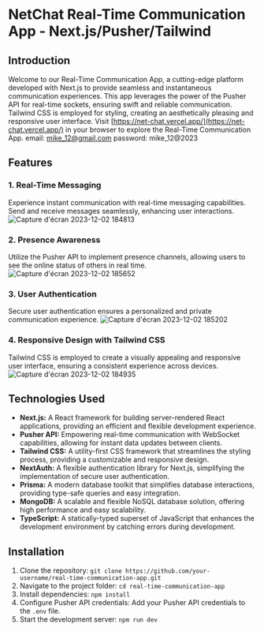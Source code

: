 # NetChat Real-Time Communication App - Next.js/Pusher/Tailwind

## Introduction
Welcome to our Real-Time Communication App, a cutting-edge platform developed with Next.js to provide seamless and instantaneous communication experiences. This app leverages the power of the Pusher API for real-time sockets, ensuring swift and reliable communication. Tailwind CSS is employed for styling, creating an aesthetically pleasing and responsive user interface.
Visit [https://net-chat.vercel.app/](https://net-chat.vercel.app/) in your browser to explore the Real-Time Communication App.
email: mike_12@gmail.com
password: mike_12@2023

## Features

### 1. Real-Time Messaging
Experience instant communication with real-time messaging capabilities. Send and receive messages seamlessly, enhancing user interactions.
![Capture d'écran 2023-12-02 184813](https://github.com/mohamed-ali-agourram/NetChat/assets/95295909/282a821e-1d42-46bc-922e-e63362391572)

### 2. Presence Awareness
Utilize the Pusher API to implement presence channels, allowing users to see the online status of others in real time.
![Capture d'écran 2023-12-02 185652](https://github.com/mohamed-ali-agourram/NetChat/assets/95295909/ef457382-95e1-438b-85b6-5bf224f07468)

### 3. User Authentication
Secure user authentication ensures a personalized and private communication experience.
![Capture d'écran 2023-12-02 185202](https://github.com/mohamed-ali-agourram/NetChat/assets/95295909/e70f5779-0d17-4b20-8a4d-a9e6fae2a7bf)

### 4. Responsive Design with Tailwind CSS
Tailwind CSS is employed to create a visually appealing and responsive user interface, ensuring a consistent experience across devices.
![Capture d'écran 2023-12-02 184935](https://github.com/mohamed-ali-agourram/NetChat/assets/95295909/b43cabe7-88b1-4ce5-93ba-000f60e74c1a)

## Technologies Used

- **Next.js:** A React framework for building server-rendered React applications, providing an efficient and flexible development experience.
- **Pusher API:** Empowering real-time communication with WebSocket capabilities, allowing for instant data updates between clients.
- **Tailwind CSS:** A utility-first CSS framework that streamlines the styling process, providing a customizable and responsive design.
- **NextAuth:** A flexible authentication library for Next.js, simplifying the implementation of secure user authentication.
- **Prisma:** A modern database toolkit that simplifies database interactions, providing type-safe queries and easy integration.
- **MongoDB:** A scalable and flexible NoSQL database solution, offering high performance and easy scalability.
- **TypeScript:** A statically-typed superset of JavaScript that enhances the development environment by catching errors during development.

## Installation

1. Clone the repository: `git clone https://github.com/your-username/real-time-communication-app.git`
2. Navigate to the project folder: `cd real-time-communication-app`
3. Install dependencies: `npm install`
4. Configure Pusher API credentials: Add your Pusher API credentials to the `.env` file.
5. Start the development server: `npm run dev`
